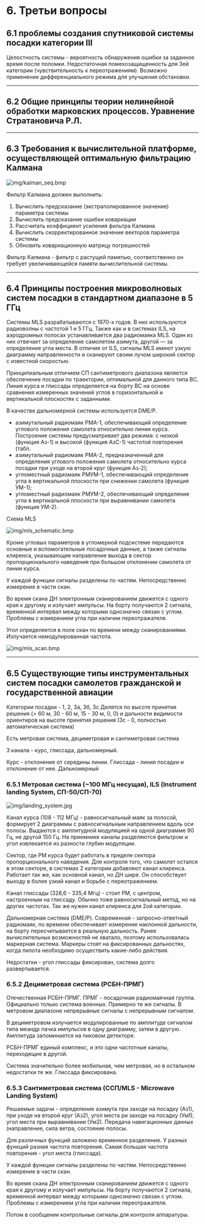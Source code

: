 # 6. Третьи вопросы

## 6.1 проблемы создания спутниковой системы посадки категории III

Целостность системы - вероятность обнаружения ошибки за заданное время после поломки. Недостаточная помехозащищенность для 3ей категории (чувствительность к переотражениям). Возможно применение дифференциального режима для улучшения обстановки.

---

## 6.2 Общие принципы теории нелинейной обработки марковских процессов. Уравнение Стратановича Р.Л.

---

## 6.3 Требования к вычислительной платформе, осуществляющей оптимальную фильтрацию Калмана

![img/kalman_seq.bmp](img/kalman_seq.png "Метровая система посадки")

Фильтр Калмана должен выполнить:
1. Вычислить предсказание (экстраполированное значение) параметра системы
2. Вычислить предсказание ошибки ковариации
3. Рассчитать коэффициент усиления фильтра Калмана
4. Вычислить скорректированное значение векторов параметра системы
5. Обновить ковариационную матрицу погрешностей

Фильтр Калмана - фильтр с растущей памятью, соответственно он требует увеличивающейся памяти вычислительной системы.

---

## 6.4 Принципы построения микроволновых систем посадки в стандартном диапазоне в 5 ГГц

Системы MLS разрабатываются с 1970-х годов. В них используются радиоволны с частотой 1 и 5 ГГц. Также как и в системах ILS, на аэродромных полосах устанавливается два радиомаяка MLS. Один из них отвечает за определение самолетом азимута, другой — за определение угла места. В отличие от ILS, сигналы MLS имеют узкую диаграмму направленности и сканируют своим лучом широкий сектор с известной скоростью.

Принципиальным отличием СП сантиметрового диапазона является обеспечение посадки по траектории, оптимальной для данного типа ВС. Линия курса и глиссады определяется на борту ВС на основе сравнения измеренных значений углов в горизонтальной и вертикальной плоскостях с заданными.

В качестве дальномерной системы используется DME/P.

- азимутальный радиомаяк РМА-1, обеспечивающий определение углового положения самолета относительно линии курса. Построение системы предусматривает два режима: с низкой (функция Аз-1) и высокой (функция АзС-1) частотой повторения (табл.
- азимутальный радиомаяк РМА-2, предназначенный для определения углового положения самолета относительно курса посадки при уходе на второй круг (функция Аз-2);
- угломестный радиомаяк РМУМ-1, обеспечивающий определение угла в вертикальной плоскости при снижении самолета (функция УМ-1);
- угломестный радиомаяк РМУМ-2, обеспечивающий определение угла в вертикальной плоскости при выравнивании самолета (функция УМ-2).

Схема MLS

![img/mls_schematic.bmp](img/mls_schematic.bmp "Микроволновая система посадки")

Кроме угловых параметров в угломерной подсистеме передаются основные и вспомогательные посадочные данные, а также сигналы клиренса, указывающие направление выхода в сектор пропорционального наведения при большом отклонении самолета от линии курса.

У каждой функции сигналы разделены по частям. Непосредственно измерение в части скан.

Во время скана ДН электронным сканированием движется с одного края к другому и излучает импульсы. На борту получаются 2 сигнала, временной интервал между которыми однозначно связан с углом. Проблемы с измерением угла при наличии переотражателя.

Угол определяется в поле скан по времени между сканированиями. Излучается немодулированная частота.

![img/mls_scan.bmp](img/mls_scan.bmp "Микроволновая система посадки")

---

## 6.5 Существующие типы инструментальных систем посадки самолетов гражданской и государственной авиации

Категории посадки - 1, 2, 3а, 3б, 3с
Делятся по высоте принятия решения (> 60 м, 30 - 60 м, 15 - 30 м, 0, 0) и дальности видимости ориентиров на высоте принятия решения (3с - 0, полностью автоматическая система)

Есть метровая система, дециметровая и сантиметровая система

3 канала - курс, глиссада, дальномерный.

Курс - отклонение от середины линии. Глиссада - линия посадки и отклонение от нее. Дальномерный

### 6.5.1 Метровая система (~100 МГц несущая), ILS (Instrument landing System, СП-50/СП-70)

![img/landing_system.jpg](img/landing_system.jpg "Метровая система посадки")

Канал курса (108 - 112 МГц) - равносигнальный маяк за полосой, формирует 2 диаграммы с равносигнальным направлением вдоль оси полосы. Выдаются с амплитудной модуляцией на одной диаграмме 90 Гц, не другой 150 Гц. На приемнике каналы разделяются фильтром и угол извлекается из разности глубин модуляции.

Сектор, где РМ курса будет работать в пределе сектора пропорционального наведения. Для контроля того, что самолет остался в этом секторе, в системах 2 категории добавляют канал клиренса. Работает так же, как основной канал, но ДН шире. Он способствует выходу в более узкий канал и борьбе с переотражением.

Канал глиссады (328,6 - 335,4 Мгц) - стоит РМ, с центром, настроенным на глиссаду. Обычно тоже равносигнальный метод, но на других частотах. Так же нужен канал клиренса для 2ой категории.

Дальномерная система (DME/P). Современная - запросно-ответный радиомаяк, по времени обеспечивает измерение наклонной дальности, на борту пересчитывается в реальную дальность. Ранее вычислительных возможностей не хватало, поэтому использовалась маркерная система. Маркеры стоят на фиксированных дальностях, когда пилота необходимо осуществить какие-либо действия.

Недостатки - угол глиссады фиксирован, система долго развертывается.

### 6.5.2 Дециметровая система (РСБН-ПРМГ)

Отечественная РСБН-ПРМГ. ПРМГ - посадочная радиомаячная группа. Официально только система военных. Примерно те же сигналы. В метровом диапазоне непрерывные сигналы с непрерывным сигналом.

В дециметровом излучается модулированные по амплитуде сигналом типа меандр пачка импульсов в одну диаграмму, затем в другую. Амплитуда запоминается на пиковом детекторе.

РСБН-ПРМГ единый комплекс, и это одни частотные каналы, переходящие в другой.

Система значительно более мобильная, чем метровая, но в остальном недостатки те же. Глиссада фиксирована.

### 6.5.3 Сантиметровая система (ССП/MLS - Microwave Landing System)

Решаемые задачи - определение азимута при заходе на посадку (Аз1), при уходе на второй круг (Аз2), угол места ри заходе на посадку (Ум1), угол места при выравнивании (Ум2). Передача навигационных данных (направление, сила ветра, состояние полосы.

Для различных функций заложено временное разделение. У разных функций разная частота повторения. Самая большая частота повторения - угол места (глиссада).

У каждой функции сигналы разделены по частям. Непосредственно измерение в части скан.

Во время скана ДН электронным сканированием движется с одного края к другому и излучает импульсы. На борту получаются 2 сигнала, временной интервал между которыми однозначно связан с углом. Проблемы с измерением угла при наличии переотражателя.

Потом в сообщении контрольные сигналы для контроля аппаратуры.
